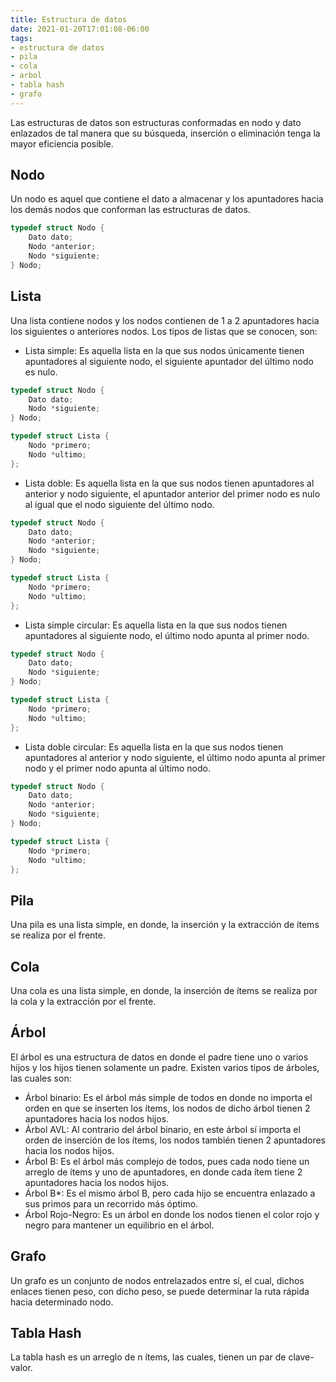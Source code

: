 ```yaml
---
title: Estructura de datos
date: 2021-01-20T17:01:08-06:00
tags: 
- estructura de datos
- pila
- cola
- arbol
- tabla hash
- grafo
---
```


Las estructuras de datos son estructuras conformadas en nodo y dato enlazados de tal manera que su búsqueda, inserción o eliminación tenga la mayor eficiencia posible.

## Nodo

Un nodo es aquel que contiene el dato a almacenar y los apuntadores hacia los demás nodos que conforman las estructuras de datos.

```c
typedef struct Nodo {
    Dato dato;
    Nodo *anterior;
    Nodo *siguiente;
} Nodo;
```

## Lista

Una lista contiene nodos y los nodos contienen de 1 a 2 apuntadores hacia los siguientes o anteriores nodos. Los tipos de listas que se conocen, son:

- Lista simple: Es aquella lista en la que sus nodos únicamente tienen apuntadores al siguiente nodo, el siguiente apuntador del último nodo es nulo.

```c
typedef struct Nodo {
    Dato dato;
    Nodo *siguiente;
} Nodo;

typedef struct Lista {
    Nodo *primero;
    Nodo *ultimo;
};
```

- Lista doble: Es aquella lista en la que sus nodos tienen apuntadores al anterior y nodo siguiente, el apuntador anterior del primer nodo es nulo al igual que el nodo siguiente del último nodo.

```c
typedef struct Nodo {
    Dato dato;
    Nodo *anterior;
    Nodo *siguiente;
} Nodo;

typedef struct Lista {
    Nodo *primero;
    Nodo *ultimo;
};
```

- Lista simple circular: Es aquella lista en la que sus nodos tienen apuntadores al siguiente nodo, el último nodo apunta al primer nodo.

```c
typedef struct Nodo {
    Dato dato;
    Nodo *siguiente;
} Nodo;

typedef struct Lista {
    Nodo *primero;
    Nodo *ultimo;
};
```

- Lista doble circular: Es aquella lista en la que sus nodos tienen apuntadores al anterior y nodo siguiente, el último nodo apunta al primer nodo y el primer nodo apunta al último nodo.

```c
typedef struct Nodo {
    Dato dato;
    Nodo *anterior;
    Nodo *siguiente;
} Nodo;

typedef struct Lista {
    Nodo *primero;
    Nodo *ultimo;
};
```

## Pila

Una pila es una lista simple, en donde, la inserción y la extracción de ítems se realiza por el frente.

## Cola

Una cola es una lista simple, en donde, la inserción de ítems se realiza por la cola y la extracción por el frente.

## Árbol

El árbol es una estructura de datos en donde el padre tiene uno o varios hijos y los hijos tienen solamente un padre. Existen varios tipos de árboles, las cuales son:

- Árbol binario: Es el árbol más simple de todos en donde no importa el orden en que se inserten los ítems, los nodos de dicho árbol tienen 2 apuntadores hacia los nodos hijos.
- Árbol AVL: Al contrario del árbol binario, en este árbol sí importa el orden de inserción de los ítems, los nodos también tienen 2 apuntadores hacia los nodos hijos.
- Árbol B: Es el árbol más complejo de todos, pues cada nodo tiene un arreglo de ítems y uno de apuntadores, en donde cada ítem tiene 2 apuntadores hacia los nodos hijos.
- Árbol B*: Es el mismo árbol B, pero cada hijo se encuentra enlazado a sus primos para un recorrido más óptimo.
- Árbol Rojo-Negro: Es un árbol en donde los nodos tienen el color rojo y negro para mantener un equilibrio en el árbol.

## Grafo

Un grafo es un conjunto de nodos entrelazados entre sí, el cual, dichos enlaces tienen peso, con dicho peso, se puede determinar la ruta rápida hacia determinado nodo.

## Tabla Hash

La tabla hash es un arreglo de n ítems, las cuales, tienen un par de clave-valor.
